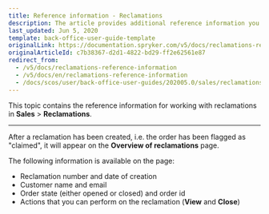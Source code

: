 ```yaml
---
title: Reference information - Reclamations
description: The article provides additional reference information you see when managing Reclamations in the Back Office.
last_updated: Jun 5, 2020
template: back-office-user-guide-template
originalLink: https://documentation.spryker.com/v5/docs/reclamations-reference-information
originalArticleId: c7b38367-d2d1-4822-bd29-ff2e62561e87
redirect_from:
  - /v5/docs/reclamations-reference-information
  - /v5/docs/en/reclamations-reference-information
  - /docs/scos/user/back-office-user-guides/202005.0/sales/reclamations/references/reclamations-reference-information.html
---
```


This topic contains the reference information for working with reclamations in **Sales** > **Reclamations**.
***

After a reclamation has been created, i.e. the order has been flagged as "claimed", it will appear on the **Overview of reclamations** page. 

The following information is available on the page:
* Reclamation number and date of creation
* Customer name and email
* Order state (either opened or closed) and order id
* Actions that you can perform on the reclamation (**View** and **Close**)
